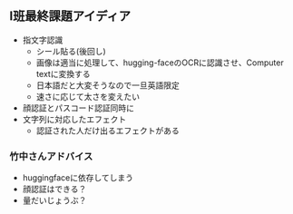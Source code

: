 ## I班最終課題アイディア
- 指文字認識
    - シール貼る(後回し)
    - 画像は適当に処理して、hugging-faceのOCRに認識させ、Computer textに変換する
    - 日本語だと大変そうなので一旦英語限定
    - 速さに応じて太さを変えたい
- 顔認証とパスコード認証同時に
- 文字列に対応したエフェクト
    - 認証された人だけ出るエフェクトがある

### 竹中さんアドバイス
- huggingfaceに依存してしまう
- 顔認証はできる？
- 量だいじょうぶ？
